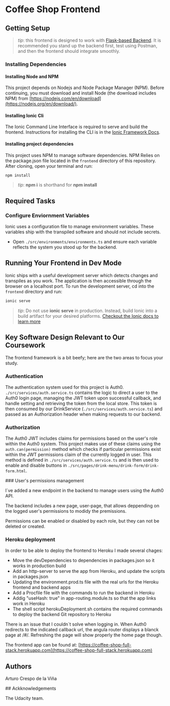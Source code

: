 # Coffee Shop Frontend

## Getting Setup

> _tip_: this frontend is designed to work with [Flask-based Backend](../backend). It is recommended you stand up the backend first, test using Postman, and then the frontend should integrate smoothly.

### Installing Dependencies

#### Installing Node and NPM

This project depends on Nodejs and Node Package Manager (NPM). Before continuing, you must download and install Node (the download includes NPM) from [https://nodejs.com/en/download](https://nodejs.org/en/download/).

#### Installing Ionic Cli

The Ionic Command Line Interface is required to serve and build the frontend. Instructions for installing the CLI  is in the [Ionic Framework Docs](https://ionicframework.com/docs/installation/cli).

#### Installing project dependencies

This project uses NPM to manage software dependencies. NPM Relies on the package.json file located in the `frontend` directory of this repository. After cloning, open your terminal and run:

```bash
npm install
```

>_tip_: **npm i** is shorthand for **npm install**

## Required Tasks

### Configure Enviornment Variables

Ionic uses a configuration file to manage environment variables. These variables ship with the transpiled software and should not include secrets.

- Open `./src/environments/environments.ts` and ensure each variable reflects the system you stood up for the backend.

## Running Your Frontend in Dev Mode

Ionic ships with a useful development server which detects changes and transpiles as you work. The application is then accessible through the browser on a localhost port. To run the development server, cd into the `frontend` directory and run:

```bash
ionic serve
```

>_tip_: Do not use **ionic serve**  in production. Instead, build Ionic into a build artifact for your desired platforms.
[Checkout the Ionic docs to learn more](https://ionicframework.com/docs/cli/commands/build)

## Key Software Design Relevant to Our Coursework

The frontend framework is a bit beefy; here are the two areas to focus your study.

### Authentication

The authentication system used for this project is Auth0. `./src/services/auth.service.ts` contains the logic to direct a user to the Auth0 login page, managing the JWT token upon successful callback, and handle setting and retrieving the token from the local store. This token is then consumed by our DrinkService (`./src/services/auth.service.ts`) and passed as an Authorization header when making requests to our backend.

### Authorization

The Auth0 JWT includes claims for permissions based on the user's role within the Auth0 system. This project makes use of these claims using the `auth.can(permission)` method which checks if particular permissions exist within the JWT permissions claim of the currently logged in user. This method is defined in  `./src/services/auth.service.ts` and is then used to enable and disable buttons in `./src/pages/drink-menu/drink-form/drink-form.html`.

### User's permissions management

I´ve added a new endpoint in the backend to manage users using the Auth0 API.

The backend includes a new page, user-page, that allows deppending on the logged user's permissions to modidy the premissions.

Permissions can be enabled or disabled by each role, but they can not be deleted or created.

### Heroku deployment

In order to be able to deploy the frontend to Heroku I made several chages:
* Move the devDependencies to dependencies in packages.json so it works in production build
* Add an http-server to serve the app from Heroku, and update the scripts in packages.json
* Updating the environment.prod.ts file with the real urls for the Heroku frontend and backend apps
* Add a Procfile file with the commands to run the backend in Heroku
* Addig "useHash: true" in app-routing.module.ts so that the app links work in Heroku
* The shell script herokuDeployment.sh contains the required commands to deploy the backend Git repository to Heroku

There is an issue that I couldn´t solve when logging in. When Auth0 redirects to the indicated callback url, the angula router displays a blanck page at /#/. Refreshing the page will show properly the home page though.

The frontend app can be found at: [https://coffee-shop-full-stack.herokuapp.com](https://coffee-shop-full-stack.herokuapp.com)

## Authors

Arturo Crespo de la Viña

## Ackknowledgements

The Udacity team.
